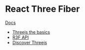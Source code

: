 # React Three Fiber

[Docs](https://docs.pmnd.rs/react-three-fiber/getting-started/introduction)

- [Threejs the basics](https://threejs.org/docs/index.html#manual/en/introduction/Creating-a-scene)
- [R3F API](https://docs.pmnd.rs/react-three-fiber)
- [Discover Threejs](https://discoverthreejs.com/)
